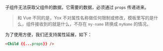 

子组件无法获取父组件的数据，它需要的数据，必须通过 `props` 传递进来。

> 和 Vue 不同的是，Yox 不对属性名称做任何限制或修改，模板里写的是什么，组件接收到的就是什么，不存在 `my-name` 转换成 `myName` 的情况。

为了使用方便，我们还支持属性延展，如下：

```html
<Child {{...props}} />
```
